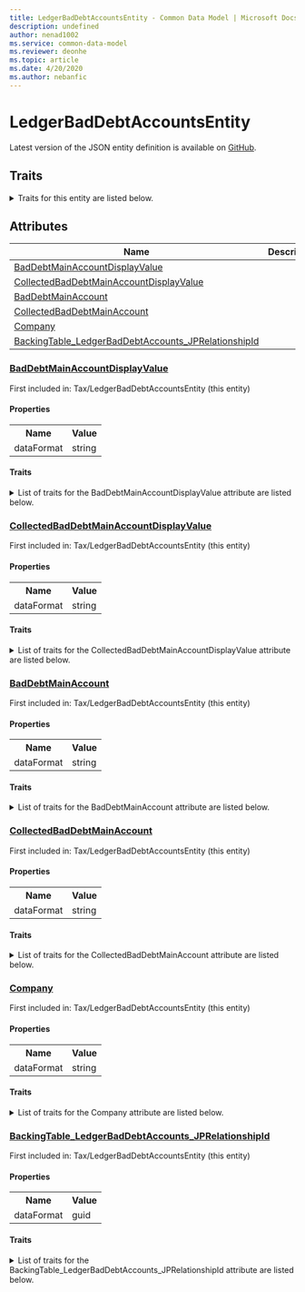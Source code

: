 ```yaml
---
title: LedgerBadDebtAccountsEntity - Common Data Model | Microsoft Docs
description: undefined
author: nenad1002
ms.service: common-data-model
ms.reviewer: deonhe
ms.topic: article
ms.date: 4/20/2020
ms.author: nebanfic
---
```


# LedgerBadDebtAccountsEntity

  
 Latest version of the JSON entity definition is available on <a href="https://github.com/Microsoft/CDM/tree/master/schemaDocuments/core/operationsCommon/Entities/Finance/Tax/LedgerBadDebtAccountsEntity.cdm.json" target="_blank">GitHub</a>.  

## Traits

<details>
<summary>Traits for this entity are listed below.  
</summary>

**is.CDM.entityVersion**  
  <table><tr><th>Parameter</th><th>Value</th><th>Data type</th><th>Explanation</th></tr><tr><td>versionNumber</td><td>"1.0.0"</td><td>string</td><td>semantic version number of the entity</td></tr></table>

**is.application.releaseVersion**  
  <table><tr><th>Parameter</th><th>Value</th><th>Data type</th><th>Explanation</th></tr><tr><td>releaseVersion</td><td>"10.0.13.0"</td><td>string</td><td>semantic version number of the application introducing this entity</td></tr></table>

</details>

## Attributes

|Name|Description|First Included in Instance|
|---|---|---|
|[BadDebtMainAccountDisplayValue](#BadDebtMainAccountDisplayValue)||<a href="LedgerBadDebtAccountsEntity.md" target="_blank">Tax/LedgerBadDebtAccountsEntity</a>|
|[CollectedBadDebtMainAccountDisplayValue](#CollectedBadDebtMainAccountDisplayValue)||<a href="LedgerBadDebtAccountsEntity.md" target="_blank">Tax/LedgerBadDebtAccountsEntity</a>|
|[BadDebtMainAccount](#BadDebtMainAccount)||<a href="LedgerBadDebtAccountsEntity.md" target="_blank">Tax/LedgerBadDebtAccountsEntity</a>|
|[CollectedBadDebtMainAccount](#CollectedBadDebtMainAccount)||<a href="LedgerBadDebtAccountsEntity.md" target="_blank">Tax/LedgerBadDebtAccountsEntity</a>|
|[Company](#Company)||<a href="LedgerBadDebtAccountsEntity.md" target="_blank">Tax/LedgerBadDebtAccountsEntity</a>|
|[BackingTable_LedgerBadDebtAccounts_JPRelationshipId](#BackingTable_LedgerBadDebtAccounts_JPRelationshipId)||<a href="LedgerBadDebtAccountsEntity.md" target="_blank">Tax/LedgerBadDebtAccountsEntity</a>|

### <a href=#BadDebtMainAccountDisplayValue name="BadDebtMainAccountDisplayValue">BadDebtMainAccountDisplayValue</a>

First included in: Tax/LedgerBadDebtAccountsEntity (this entity)  

#### Properties

<table><tr><th>Name</th><th>Value</th></tr><tr><td>dataFormat</td><td>string</td></tr></table>

#### Traits

<details>
<summary>List of traits for the BadDebtMainAccountDisplayValue attribute are listed below.</summary>

**is.dataFormat.character**  
**is.dataFormat.big**  
**is.dataFormat.array**  
**is.dataFormat.character**  
**is.dataFormat.array**  
</details>

### <a href=#CollectedBadDebtMainAccountDisplayValue name="CollectedBadDebtMainAccountDisplayValue">CollectedBadDebtMainAccountDisplayValue</a>

First included in: Tax/LedgerBadDebtAccountsEntity (this entity)  

#### Properties

<table><tr><th>Name</th><th>Value</th></tr><tr><td>dataFormat</td><td>string</td></tr></table>

#### Traits

<details>
<summary>List of traits for the CollectedBadDebtMainAccountDisplayValue attribute are listed below.</summary>

**is.dataFormat.character**  
**is.dataFormat.big**  
**is.dataFormat.array**  
**is.dataFormat.character**  
**is.dataFormat.array**  
</details>

### <a href=#BadDebtMainAccount name="BadDebtMainAccount">BadDebtMainAccount</a>

First included in: Tax/LedgerBadDebtAccountsEntity (this entity)  

#### Properties

<table><tr><th>Name</th><th>Value</th></tr><tr><td>dataFormat</td><td>string</td></tr></table>

#### Traits

<details>
<summary>List of traits for the BadDebtMainAccount attribute are listed below.</summary>

**is.dataFormat.character**  
**is.dataFormat.big**  
**is.dataFormat.array**  
**is.dataFormat.character**  
**is.dataFormat.array**  
</details>

### <a href=#CollectedBadDebtMainAccount name="CollectedBadDebtMainAccount">CollectedBadDebtMainAccount</a>

First included in: Tax/LedgerBadDebtAccountsEntity (this entity)  

#### Properties

<table><tr><th>Name</th><th>Value</th></tr><tr><td>dataFormat</td><td>string</td></tr></table>

#### Traits

<details>
<summary>List of traits for the CollectedBadDebtMainAccount attribute are listed below.</summary>

**is.dataFormat.character**  
**is.dataFormat.big**  
**is.dataFormat.array**  
**is.dataFormat.character**  
**is.dataFormat.array**  
</details>

### <a href=#Company name="Company">Company</a>

First included in: Tax/LedgerBadDebtAccountsEntity (this entity)  

#### Properties

<table><tr><th>Name</th><th>Value</th></tr><tr><td>dataFormat</td><td>string</td></tr></table>

#### Traits

<details>
<summary>List of traits for the Company attribute are listed below.</summary>

**is.dataFormat.character**  
**is.dataFormat.big**  
**is.dataFormat.array**  
**is.dataFormat.character**  
**is.dataFormat.array**  
</details>

### <a href=#BackingTable_LedgerBadDebtAccounts_JPRelationshipId name="BackingTable_LedgerBadDebtAccounts_JPRelationshipId">BackingTable_LedgerBadDebtAccounts_JPRelationshipId</a>

First included in: Tax/LedgerBadDebtAccountsEntity (this entity)  

#### Properties

<table><tr><th>Name</th><th>Value</th></tr><tr><td>dataFormat</td><td>guid</td></tr></table>

#### Traits

<details>
<summary>List of traits for the BackingTable_LedgerBadDebtAccounts_JPRelationshipId attribute are listed below.</summary>

**is.dataFormat.character**  
**is.dataFormat.big**  
**is.dataFormat.array**  
**is.dataFormat.guid**  
**means.identity.entityId**  
**is.linkedEntity.identifier**  
Marks the attribute(s) that hold foreign key references to a linked (used as an attribute) entity. This attribute is added to the resolved entity to enumerate the referenced entities.  <table><tr><th>Parameter</th><th>Value</th><th>Data type</th><th>Explanation</th></tr><tr><td>entityReferences</td><td><table><tr><th>entityReference</th><th>attributeReference</th></tr><tr><td><a href="../../../Tables/Finance/Ledger/Reference/LedgerBadDebtAccounts_JP.md" target="_blank">/core/operationsCommon/Tables/Finance/Ledger/Reference/LedgerBadDebtAccounts_JP.cdm.json/LedgerBadDebtAccounts_JP</a></td><td><a href="../../../Tables/Finance/Ledger/Reference/LedgerBadDebtAccounts_JP.md#RecId" target="_blank">RecId</a></td></tr></table></td><td>entity</td><td>a reference to the constant entity holding the list of entity references</td></tr></table>

**is.dataFormat.guid**  
**is.dataFormat.character**  
**is.dataFormat.array**  
</details>
